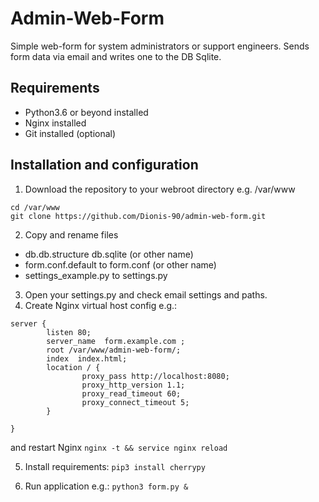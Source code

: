 # Admin-Web-Form
Simple web-form for system administrators or support engineers.
Sends form data via email and writes one to the DB Sqlite.

## Requirements
- Python3.6 or beyond installed
- Nginx installed
- Git installed (optional)

## Installation and configuration
1. Download the repository to your webroot directory e.g. /var/www
```
cd /var/www
git clone https://github.com/Dionis-90/admin-web-form.git
```

2. Copy and rename files
- db.db.structure db.sqlite (or other name)
- form.conf.default to form.conf (or other name)
- settings_example.py to settings.py

3. Open your settings.py and check email settings and paths.
4. Create Nginx virtual host config e.g.:
```
server {
        listen 80;
        server_name  form.example.com ;
        root /var/www/admin-web-form/;
        index  index.html;
        location / {
                proxy_pass http://localhost:8080;
                proxy_http_version 1.1;
                proxy_read_timeout 60;
                proxy_connect_timeout 5;
        }

}
```
and restart Nginx
```nginx -t && service nginx reload```

5. Install requirements:
```pip3 install cherrypy```

6. Run application e.g.:
```python3 form.py &```
